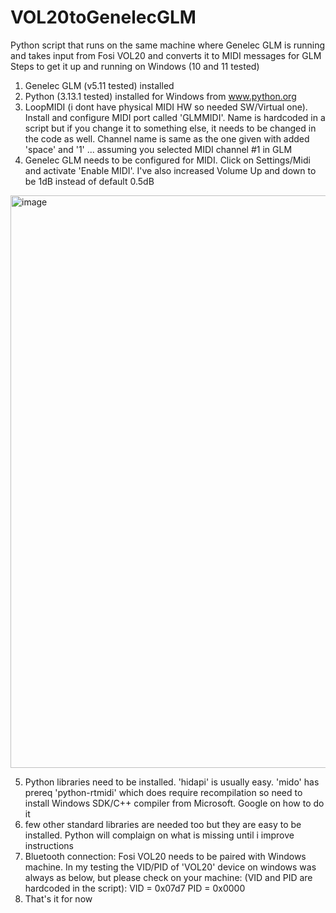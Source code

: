 # VOL20toGenelecGLM
Python script that runs on the same machine where Genelec GLM is running and takes input from Fosi VOL20 and converts it to MIDI messages for GLM
Steps to get it up and running on Windows (10 and 11 tested)
1. Genelec GLM (v5.11 tested) installed
2. Python (3.13.1 tested) installed for Windows from www.python.org
3. LoopMIDI (i dont have physical MIDI HW so needed SW/Virtual one). Install and configure MIDI port called 'GLMMIDI'. Name is hardcoded in a script but if you change it to something else, it needs to be changed in the code as well. Channel name is same as the one given with added 'space' and '1' ... assuming you selected MIDI channel #1 in GLM
4. Genelec GLM needs to be configured for MIDI. Click on Settings/Midi and activate 'Enable MIDI'. I've also increased Volume Up and down to be 1dB instead of default 0.5dB
<img width="916" alt="image" src="https://github.com/user-attachments/assets/5255c96f-3469-4b64-a6a5-feaea0f4ff09" />

5. Python libraries need to be installed. 'hidapi' is usually easy. 'mido' has prereq 'python-rtmidi' which does require recompilation so need to install Windows SDK/C++ compiler from Microsoft. Google on how to do it
6. few other standard libraries are needed too but they are easy to be installed. Python will complaign on what is missing until i improve instructions
7. Bluetooth connection: Fosi VOL20 needs to be paired with Windows machine. In my testing the VID/PID of 'VOL20' device on windows was always as below, but please check on your machine: (VID and PID are hardcoded in the script):
  VID = 0x07d7
  PID = 0x0000
8. That's it for now 
